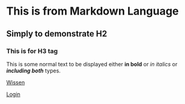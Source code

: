 # This is from Markdown Language
## Simply to demonstrate H2
### This is for H3 tag
This is some normal text to be displayed either __in bold__ or *in italics* or ***including both*** types.

[Wissen](http://wissen.com)

[Login](login.html)
